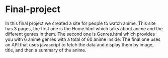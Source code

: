 # Final-project
In this final project we created a site for people to watch anime. This site has 3 pages, the first one is the Home.html which talks about anime and 
the different genres in them. The second one is Genres.html which provides you with 6 anime genres with a total of 60 anime inside. The final one uses an API 
that uses javascript to fetch the data and display them by image, title, and then a summary of the anime.
